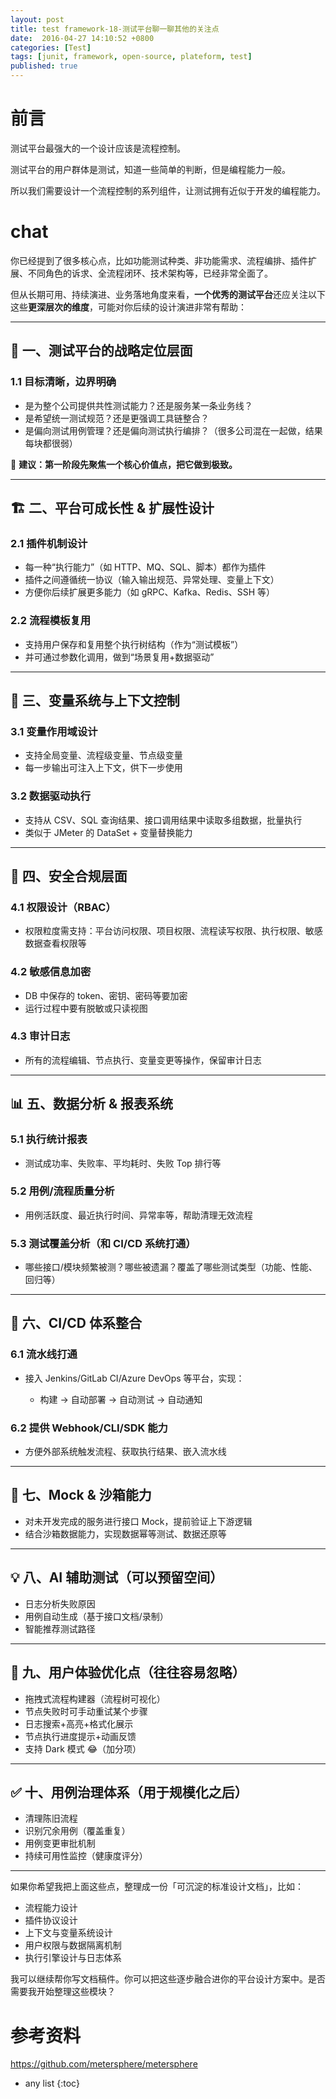 ```yaml
---
layout: post
title: test framework-18-测试平台聊一聊其他的关注点
date:  2016-04-27 14:10:52 +0800
categories: [Test]
tags: [junit, framework, open-source, plateform, test]
published: true
---
```


# 前言

测试平台最强大的一个设计应该是流程控制。

测试平台的用户群体是测试，知道一些简单的判断，但是编程能力一般。

所以我们需要设计一个流程控制的系列组件，让测试拥有近似于开发的编程能力。

# chat

你已经提到了很多核心点，比如功能测试种类、非功能需求、流程编排、插件扩展、不同角色的诉求、全流程闭环、技术架构等，已经非常全面了。

但从长期可用、持续演进、业务落地角度来看，**一个优秀的测试平台**还应关注以下这些**更深层次的维度**，可能对你后续的设计演进非常有帮助：

---

## 🧠 一、测试平台的战略定位层面

### 1.1 目标清晰，边界明确

* 是为整个公司提供共性测试能力？还是服务某一条业务线？
* 是希望统一测试规范？还是更强调工具链整合？
* 是偏向测试用例管理？还是偏向测试执行编排？（很多公司混在一起做，结果每块都很弱）

📌 **建议：第一阶段先聚焦一个核心价值点，把它做到极致。**

---

## 🏗️ 二、平台可成长性 & 扩展性设计

### 2.1 插件机制设计

* 每一种“执行能力”（如 HTTP、MQ、SQL、脚本）都作为插件
* 插件之间遵循统一协议（输入输出规范、异常处理、变量上下文）
* 方便你后续扩展更多能力（如 gRPC、Kafka、Redis、SSH 等）

### 2.2 流程模板复用

* 支持用户保存和复用整个执行树结构（作为“测试模板”）
* 并可通过参数化调用，做到“场景复用+数据驱动”

---

## 🔁 三、变量系统与上下文控制

### 3.1 变量作用域设计

* 支持全局变量、流程级变量、节点级变量
* 每一步输出可注入上下文，供下一步使用

### 3.2 数据驱动执行

* 支持从 CSV、SQL 查询结果、接口调用结果中读取多组数据，批量执行
* 类似于 JMeter 的 DataSet + 变量替换能力

---

## 🔐 四、安全合规层面

### 4.1 权限设计（RBAC）

* 权限粒度需支持：平台访问权限、项目权限、流程读写权限、执行权限、敏感数据查看权限等

### 4.2 敏感信息加密

* DB 中保存的 token、密钥、密码等要加密
* 运行过程中要有脱敏或只读视图

### 4.3 审计日志

* 所有的流程编辑、节点执行、变量变更等操作，保留审计日志

---

## 📊 五、数据分析 & 报表系统

### 5.1 执行统计报表

* 测试成功率、失败率、平均耗时、失败 Top 排行等

### 5.2 用例/流程质量分析

* 用例活跃度、最近执行时间、异常率等，帮助清理无效流程

### 5.3 测试覆盖分析（和 CI/CD 系统打通）

* 哪些接口/模块频繁被测？哪些被遗漏？覆盖了哪些测试类型（功能、性能、回归等）

---

## 🔁 六、CI/CD 体系整合

### 6.1 流水线打通

* 接入 Jenkins/GitLab CI/Azure DevOps 等平台，实现：

  * 构建 → 自动部署 → 自动测试 → 自动通知

### 6.2 提供 Webhook/CLI/SDK 能力

* 方便外部系统触发流程、获取执行结果、嵌入流水线

---

## 🧪 七、Mock & 沙箱能力

* 对未开发完成的服务进行接口 Mock，提前验证上下游逻辑
* 结合沙箱数据能力，实现数据幂等测试、数据还原等

---

## 💡 八、AI 辅助测试（可以预留空间）

* 日志分析失败原因
* 用例自动生成（基于接口文档/录制）
* 智能推荐测试路径

---

## 🚀 九、用户体验优化点（往往容易忽略）

* 拖拽式流程构建器（流程树可视化）
* 节点失败时可手动重试某个步骤
* 日志搜索+高亮+格式化展示
* 节点执行进度提示+动画反馈
* 支持 Dark 模式 😂（加分项）

---

## ✅ 十、用例治理体系（用于规模化之后）

* 清理陈旧流程
* 识别冗余用例（覆盖重复）
* 用例变更审批机制
* 持续可用性监控（健康度评分）

---

如果你希望我把上面这些点，整理成一份「可沉淀的标准设计文档」，比如：

* 流程能力设计
* 插件协议设计
* 上下文与变量系统设计
* 用户权限与数据隔离机制
* 执行引擎设计与日志体系

我可以继续帮你写文档稿件。你可以把这些逐步融合进你的平台设计方案中。是否需要我开始整理这些模块？



# 参考资料

https://github.com/metersphere/metersphere

* any list
{:toc}